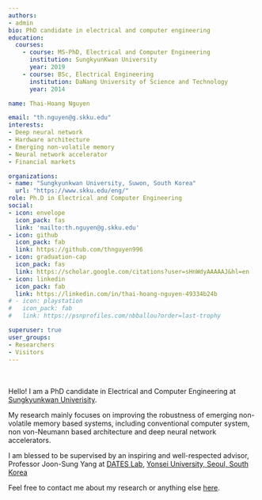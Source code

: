 ```yaml
---
authors:
- admin
bio: PhD candidate in electrical and computer engineering
education:
  courses:
    - course: MS-PhD, Electrical and Computer Engineering
      institution: SungkyunKwan University
      year: 2019
    - course: BSc, Electrical Engineering
      institution: DaNang University of Science and Technology
      year: 2014

name: Thai-Hoang Nguyen

email: "th.nguyen@g.skku.edu"
interests:
- Deep neural network
- Hardware architecture
- Emerging non-volatile memory
- Neural network accelerator 
- Financial markets

organizations:
- name: "Sungkyunkwan University, Suwon, South Korea"
  url: "https://www.skku.edu/eng/"
role: Ph.D in Electrical and Computer Engineering
social:
- icon: envelope
  icon_pack: fas
  link: 'mailto:th.nguyen@g.skku.edu'
- icon: github
  icon_pack: fab
  link: https://github.com/thnguyen996
- icon: graduation-cap
  icon_pack: fas
  link: https://scholar.google.com/citations?user=sHnWdyAAAAAJ&hl=en
- icon: linkedin
  icon_pack: fab
  link: https://linkedin.com/in/thai-hoang-nguyen-49334b24b
# - icon: playstation
#   icon_pack: fab
#   link: https://psnprofiles.com/nbballou?order=last-trophy

superuser: true
user_groups:
- Researchers
- Visitors
---
```

</br ></br > Hello! I am a PhD candidate in Electrical and Computer Engineering at
[Sungkyunkwan Univerisity](https://www.skku.edu/eng/). 

My research mainly focuses on improving the robustness of emerging non-volatile memory based systems,
including conventional computer system, non von-Neumann based architecture and deep neural network
accelerators. 

I am blessed to be supervised by an inspiring and well-respected advisor, Professor Joon-Sung Yang at
[DATES Lab](https://sites.google.com/yonsei.ac.kr/dates/), [Yonsei University, Seoul, South Korea](https://www.yonsei.ac.kr/en_sc/)

Feel free to contact me about my research or anything else <a href="#contact">here</a>.
